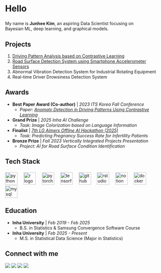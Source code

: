 <h1 align="left">Hello</h1>

###

<p align="left">My name is <b>Junhee Kim</b>, an aspiring Data Scientist focusing on<br>Bayesian ML, deep learning, and graphical models.</p>

###

<h2 align="left">Projects</h2>

1.  [Driving Pattern Analysis based on Contrastive Learning](https://joon0390.github.io/project_1/)
2.  [Road Surface Detection System using Smartphone Accelerometer Sensors](https://github.com/joon0390/Edge-Computing)
3.  Abnormal Vibration Detection System for Industrial Rotating Equipment
4.  Real-time Driver Drowsiness Detection System

###

<h2 align="left">Awards</h2>

-   **Best Paper Award (Co-author)** | *2023 ITS Korea Fall Conference*
    -   *Paper: [Anomaly Detection in Driving Patterns Using Contrastive Learning](http://journal.kits.or.kr/journal/article.php?code=88989)*
-   **Grand Prize** | *2025 Inha AI Challenge*
    -   *Task: Image Colorization based on Language Information*
-   **Finalist** | *[7th LG Aimers Offline AI Hackathon (2025)](https://heekim.notion.site/LG-Aimers-253703566e45808f9c4af3d24de7d062)*
    -   *Task: Predicting Pregnancy Success Rate for Infertility Patients*
-   **Bronze Prize** | *Fall 2023 Vertically Integrated Projects Presentation*
    -   *Project: AI for Road Surface Condition Identification*

###

<h2 align="left">Tech Stack</h2>

###

<div align="left">
  <img src="https://cdn.jsdelivr.net/gh/devicons/devicon/icons/python/python-original.svg" height="40" alt="python logo"  />
  <img width="12" />
  <img src="https://cdn.jsdelivr.net/gh/devicons/devicon/icons/r/r-original.svg" height="40" alt="r logo"  />
  <img width="12" />
  <img src="https://cdn.jsdelivr.net/gh/devicons/devicon/icons/pytorch/pytorch-original.svg" height="40" alt="pytorch logo"  />
  <img width="12" />
  <img src="https://cdn.jsdelivr.net/gh/devicons/devicon/icons/tensorflow/tensorflow-original.svg" height="40" alt="tensorflow logo"  />
  <img width="12" />
  <img src="https://cdn.jsdelivr.net/gh/devicons/devicon/icons/github/github-original.svg" height="40" alt="github logo"  />
  <img width="12" />
  <img src="https://cdn.jsdelivr.net/gh/devicons/devicon/icons/rstudio/rstudio-original.svg" height="40" alt="rstudio logo"  />
  <img width="12" />
  <img src="https://cdn.jsdelivr.net/gh/devicons/devicon/icons/notion/notion-original.svg" height="40" alt="notion logo"  />
  <img width="12" />
  <img src="https://cdn.jsdelivr.net/gh/devicons/devicon/icons/docker/docker-original.svg" height="40" alt="docker logo"  />
  <img width="12" />
  <img src="https://cdn.jsdelivr.net/gh/devicons/devicon/icons/mysql/mysql-original.svg" height="40" alt="mysql logo"  />
</div>

###

<h2 align="left">Education</h2>

-   **Inha University** | *Feb 2019 - Feb 2025*
    -   B.S. in Statistics & Samsung Convergence Software Course
-   **Inha University** | *Feb 2025 - Present*
    -   M.S. in Statistical Data Science (Major in Statistics)

###

<h2 align="left">Connect with me</h2>
<p align="left">
  <a href="https://github.com/joon0390" target="_blank"><img src="https://img.shields.io/badge/GitHub-181717?style=for-the-badge&logo=github&logoColor=white"/></a>
  <a href="https://www.linkedin.com/in/junhee-kim-08695a352" target="_blank"><img src="https://img.shields.io/badge/LinkedIn-0A66C2?style=for-the-badge&logo=linkedin&logoColor=white"/></a>
  <a href="mailto:kim8881472@gmail.com"><img src="https://img.shields.io/badge/Email-EA4335?style=for-the-badge&logo=gmail&logoColor=white"/></a>
  <a href="https://joon0390.github.io" target="_blank"><img src="https://img.shields.io/badge/Blog-FC4F08?style=for-the-badge&logo=velog&logoColor=white"/></a>
</p>
